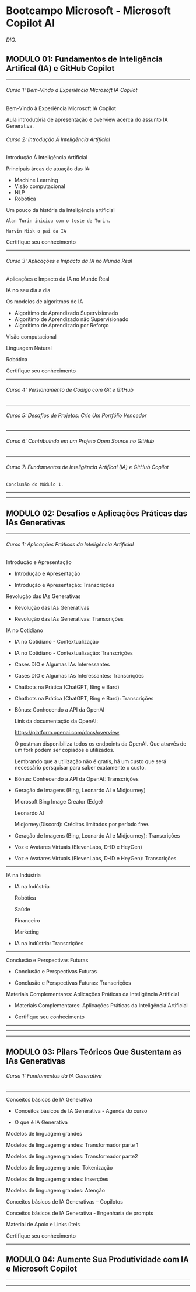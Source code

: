 # Bootcampo Microsoft - Microsoft Copilot AI
###### DIO.

## MODULO 01: Fundamentos de Inteligência Artifical (IA) e GitHub Copilot
---
###### Curso 1: Bem-Vindo à Experiência Microsoft IA Copilot

Bem-Vindo à Experiência Microsoft IA Copilot

Aula introdutória de apresentação e overview acerca do assunto IA Generativa.

###### Curso 2: Introdução Á Inteligência Artificial

Introdução Á Inteligência Artificial

Principais áreas de atuação das IA:
* Machine Learning    
* Visão computacional
* NLP
* Robótica

Um pouco da história da Inteligência artificial

    Alan Turin iniciou com o teste de Turin.

    Marvin Misk o pai da IA

Certifique seu conhecimento

---

###### Curso 3: Aplicações e Impacto da IA no Mundo Real

Aplicações e Impacto da IA no Mundo Real

IA no seu dia a dia

Os modelos de algoritmos de IA

* Algoritimo de Aprendizado Supervisionado
* Algoritimo de Aprendizado não Supervisionado
* Algoritimo de Aprendizado por Reforço


Visão computacional


Linguagem Natural

Robótica

Certifique seu conhecimento

---
###### Curso 4: Versionamento de Código com Git e GitHub
---
###### Curso 5: Desafios de Projetos: Crie Um Portfólio Vencedor
---
###### Curso 6: Contribuindo em um Projeto Open Source no GitHub
---
###### Curso 7: Fundamentos de Inteligência Artifical (IA) e GitHub Copilot

    Conclusão do Módulo 1.

---
---
## MODULO 02: Desafios e Aplicações Práticas das IAs Generativas
---
###### Curso 1: Aplicações Práticas da Inteligência Artificial

Introdução e Apresentação

- Introdução e Apresentação

- Introdução e Apresentação: Transcrições

Revolução das IAs Generativas

- Revolução das IAs Generativas

- Revolução das IAs Generativas: Transcrições

IA no Cotidiano

- IA no Cotidiano - Contextualização

- IA no Cotidiano - Contextualização: Transcrições

- Cases DIO e Algumas IAs Interessantes

- Cases DIO e Algumas IAs Interessantes: Transcrições

- Chatbots na Prática (ChatGPT, Bing e Bard)

- Chatbots na Prática (ChatGPT, Bing e Bard): Transcrições

- Bônus: Conhecendo a API da OpenAI

    Link da documentação da OpenAI:

    https://platform.openai.com/docs/overview

    O postman disponibiliza todos os endpoints da OpenAI. Que através de um fork podem ser copiados e utilizados.

    Lembrando que a utilização não é gratís, há um custo que será necessário persquisar para saber exatamente o custo.


- Bônus: Conhecendo a API da OpenAI: Transcrições

- Geração de Imagens (Bing, Leonardo AI e Midjourney)

    Microsoft Bing Image Creator (Edge)

    Leonardo AI

    Midjorney(Discord): Créditos limitados por período free.
    
- Geração de Imagens (Bing, Leonardo AI e Midjourney): Transcrições

- Voz e Avatares Virtuais (ElevenLabs, D-ID e HeyGen)

- Voz e Avatares Virtuais (ElevenLabs, D-ID e HeyGen): Transcrições

---

IA na Indústria

- IA na Indústria

    Robótica

    Saúde

    Financeiro

    Marketing

- IA na Indústria: Transcrições

---

Conclusão e Perspectivas Futuras

- Conclusão e Perspectivas Futuras

- Conclusão e Perspectivas Futuras: Transcrições

Materiais Complementares: Aplicações Práticas da Inteligência Artificial

- Materiais Complementares: Aplicações Práticas da Inteligência Artificial

- Certifique seu conhecimento

---
---
---

## MODULO 03: Pilars Teóricos Que Sustentam as IAs Generativas

###### Curso 1: Fundamentos da IA Generativa
---

Conceitos básicos de IA Generativa

- Conceitos básicos de IA Generativa - Agenda do curso

- O que é IA Generativa



Modelos de linguagem grandes

Modelos de linguagem grandes: Transformador parte 1

Modelos de linguagem grandes: Transformador parte2

Modelos de linguagem grande: Tokenização

Modelos de linguagem grandes: Inserções

Modelos de linguagem grandes: Atenção

Conceitos básicos de IA Generativas – Copilotos

Conceitos básicos de IA Generativa - Engenharia de prompts

Material de Apoio e Links úteis

Certifique seu conhecimento

---
## MODULO 04: Aumente Sua Produtividade com IA e Microsoft Copilot
---
---